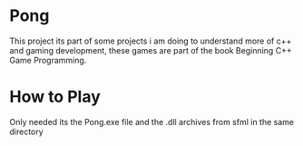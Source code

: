 # Pong
  This project its part of some projects i am doing to understand more of c++ and gaming development, these games are part of the book Beginning C++ Game Programming.
# How to Play
  Only needed its the Pong.exe file and the .dll archives from sfml in the same directory
